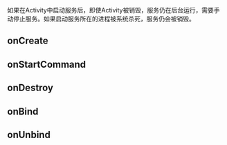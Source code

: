 
如果在Activity中启动服务后，即使Activity被销毁，服务仍在后台运行，需要手动停止服务。如果启动服务所在的进程被系统杀死，服务仍会被销毁。

## onCreate

## onStartCommand

## onDestroy

## onBind

## onUnbind